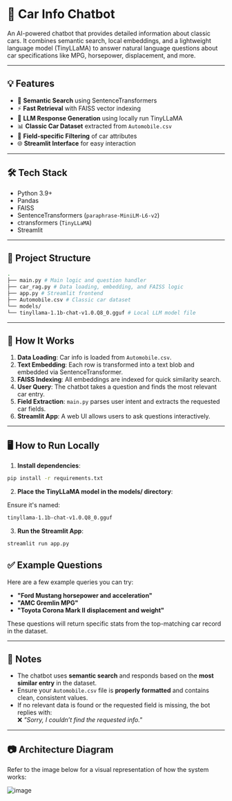 # 🚗 Car Info Chatbot

An AI-powered chatbot that provides detailed information about classic cars. It combines semantic search, local embeddings, and a lightweight language model (TinyLLaMA) to answer natural language questions about car specifications like MPG, horsepower, displacement, and more.

---

## 💡 Features

- 🧠 **Semantic Search** using SentenceTransformers
- ⚡ **Fast Retrieval** with FAISS vector indexing
- 🤖 **LLM Response Generation** using locally run TinyLLaMA
- 📊 **Classic Car Dataset** extracted from `Automobile.csv`
- 🧾 **Field-specific Filtering** of car attributes
- 🌐 **Streamlit Interface** for easy interaction

---

## 🛠️ Tech Stack

- Python 3.9+
- Pandas
- FAISS
- SentenceTransformers (`paraphrase-MiniLM-L6-v2`)
- ctransformers (`TinyLLaMA`)
- Streamlit

---

## 📂 Project Structure
```bash
.
├── main.py # Main logic and question handler
├── car_rag.py # Data loading, embedding, and FAISS logic
├── app.py # Streamlit frontend
├── Automobile.csv # Classic car dataset
└── models/
└── tinyllama-1.1b-chat-v1.0.Q8_0.gguf # Local LLM model file
```


---

## 🚀 How It Works

1. **Data Loading**: Car info is loaded from `Automobile.csv`.
2. **Text Embedding**: Each row is transformed into a text blob and embedded via SentenceTransformer.
3. **FAISS Indexing**: All embeddings are indexed for quick similarity search.
4. **User Query**: The chatbot takes a question and finds the most relevant car entry.
5. **Field Extraction**: `main.py` parses user intent and extracts the requested car fields.
6. **Streamlit App**: A web UI allows users to ask questions interactively.

---

## 🖥️ How to Run Locally

1. **Install dependencies**:

```bash
pip install -r requirements.txt
```
2. **Place the TinyLLaMA model in the models/ directory**:

Ensure it's named:
```bash
tinyllama-1.1b-chat-v1.0.Q8_0.gguf
```
3. **Run the Streamlit App**:

```bash
streamlit run app.py
```

## ✅ Example Questions

Here are a few example queries you can try:

- **"Ford Mustang horsepower and acceleration"**  
- **"AMC Gremlin MPG"**  
- **"Toyota Corona Mark II displacement and weight"**

These questions will return specific stats from the top-matching car record in the dataset.

---

## 📌 Notes

- The chatbot uses **semantic search** and responds based on the **most similar entry** in the dataset.
- Ensure your `Automobile.csv` file is **properly formatted** and contains clean, consistent values.
- If no relevant data is found or the requested field is missing, the bot replies with:  
  ❌ _"Sorry, I couldn’t find the requested info."_

---

## 📷 Architecture Diagram

Refer to the image below for a visual representation of how the system works:

![image](https://github.com/user-attachments/assets/bbed1333-340a-4958-a5db-cee0307726f0)



